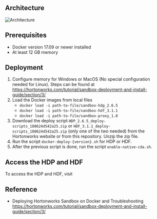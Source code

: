 ## Architecture
![Architecture](/images/cda-architecture.jpg)

## Prerequisites
* Docker version 17.09 or newer installed
* At least 12 GB memory

## Deployment
1. Configure memory for Windows or MacOS (No special configuration needed for Linux). Steps can be found at https://hortonworks.com/tutorial/sandbox-deployment-and-install-guide/section/3/
2. Load the Docker images from local files
    * `docker load -i path-to-file/sandbox-hdp_2.6.5`
    * `docker load -i path-to-file/sandbox-hdf_3.1.1`
    * `docker load -i path-to-file/sandbox-proxy_1.0`
3. Download the deploy script `HDP_2.6.5_deploy-scripts_180624d542a25.zip` or `HDF_3.1.1_deploy-scripts_180624d542a25.zip` (only one of the two needed) from the Hortonworks website or from this repository. Unzip the zip file.
4. Run the script `docker-deploy-{version}.sh` for HDP or HDF.
5. After the previous script is done, run the script `enable-native-cda.sh`.

## Access the HDP and HDF
To access the HDP and HDF, visit

## Reference
* Deploying Hortonworks Sandbox on Docker and Troubleshooting https://hortonworks.com/tutorial/sandbox-deployment-and-install-guide/section/3/
